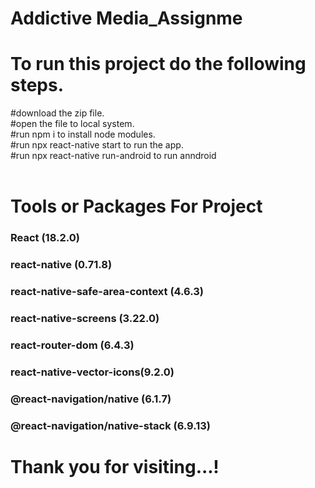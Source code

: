 # Addictive Media_Assignme




# To run this project do the following steps.
#download the zip file.
<br/>
#open the file to local system.
<br/>
#run npm i to install node modules.
<br/>
#run npx react-native start to run the app.
<br/>
 #run npx react-native run-android to run anndroid
<br/>
<br/>
# Tools or Packages For Project 
### React (18.2.0)
### react-native (0.71.8)
### react-native-safe-area-context (4.6.3)
### react-native-screens (3.22.0)
### react-router-dom (6.4.3)
### react-native-vector-icons(9.2.0)
### @react-navigation/native (6.1.7)
### @react-navigation/native-stack (6.9.13)





<h1>Thank you for visiting...!</h1>

